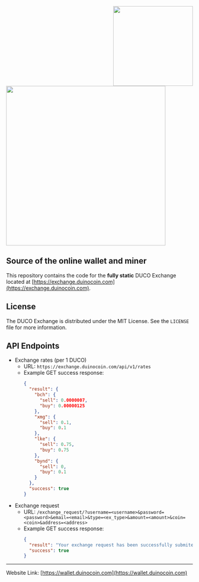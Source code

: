 <!--
*** Official DUCO Exchange README
*** by revoxhere, 2021
-->

<a href="https://exchange.duinocoin.com">
  <img src="https://github.com/revoxhere/duco-exchange/blob/master/images/logo.png?raw=true" width="215px" align="right"/>
</a>


<a href="https://duinocoin.com">
  <img src="https://github.com/revoxhere/duino-coin/blob/master/Resources/ducobanner.png?raw=true" width="430px"/>
</a>

## Source of the online wallet and miner

This repository contains the code for the **fully static** DUCO Exchange located at [https://exchange.duinocoin.com](https://exchange.duinocoin.com).

## License

The DUCO Exchange is distributed under the MIT License. See the `LICENSE` file for more information.

## API Endpoints

- Exchange rates (per 1 DUCO)
  - URL: `https://exchange.duinocoin.com/api/v1/rates`
  - Example GET success response:
    ```json
    {
      "result": {
        "bch": {
          "sell": 0.0000007,
          "buy": 0.00000125
        },
        "xmg": {
          "sell": 0.1,
          "buy": 0.1
        },
        "lke": {
          "sell": 0.75,
          "buy": 0.75
        },
        "bynd": {
          "sell": 0,
          "buy": 0.1
        }
      },
      "success": true
    }
    ```
- Exchange request
  - URL: `/exchange_request/?username=<username>&password=<password>&email=<email>&type=<ex_type>&amount=<amount>&coin=<coin>&address=<address>`
  - Example GET success response:
    ```json
    {
      "result": "Your exchange request has been successfully submited",
      "success": true
    }
    ```
    
<hr>

Website Link: [https://wallet.duinocoin.com](https://wallet.duinocoin.com)
